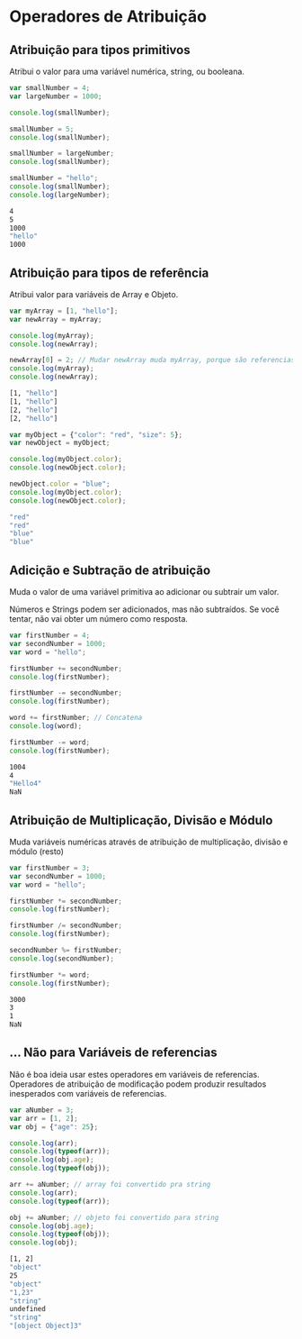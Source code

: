 Operadores de Atribuição
==================================

Atribuição para tipos primitivos
----------------------------------

Atribui o valor para uma variável numérica, string, ou booleana.


````js
var smallNumber = 4;
var largeNumber = 1000;

console.log(smallNumber);

smallNumber = 5;
console.log(smallNumber);

smallNumber = largeNumber;
console.log(smallNumber);

smallNumber = "hello";
console.log(smallNumber);
console.log(largeNumber);
````
````sh
4
5
1000
"hello"
1000
````

Atribuição para tipos de referência
---------------------------------------

Atribui valor para variáveis de Array e Objeto.

````js
var myArray = [1, "hello"];
var newArray = myArray;

console.log(myArray);
console.log(newArray);

newArray[0] = 2; // Mudar newArray muda myArray, porque são referencias para a mesma posição de memória
console.log(myArray);
console.log(newArray);

````
````sh
[1, "hello"]
[1, "hello"]
[2, "hello"]
[2, "hello"]

````

````js
var myObject = {"color": "red", "size": 5};
var newObject = myObject;

console.log(myObject.color);
console.log(newObject.color);

newObject.color = "blue";
console.log(myObject.color);
console.log(newObject.color);
````
````sh
"red"
"red"
"blue"
"blue"
````

Adicição e Subtração de atribuição
------------------------------------

Muda o valor de uma variável primitiva ao adicionar ou subtrair um valor.

Números e Strings podem ser adicionados, mas não subtraídos. Se você tentar, não vai obter um número como resposta.

````js
var firstNumber = 4;
var secondNumber = 1000;
var word = "hello";

firstNumber += secondNumber;
console.log(firstNumber);

firstNumber -= secondNumber;
console.log(firstNumber);

word += firstNumber; // Concatena
console.log(word);

firstNumber -= word;
console.log(firstNumber);
````
````sh
1004
4
"Hello4"
NaN

````

Atribuição de Multiplicação, Divisão e Módulo
---------------------------------------

Muda variáveis numéricas através de atribuição de multiplicação, divisão e módulo (resto)

````js
var firstNumber = 3;
var secondNumber = 1000;
var word = "hello";

firstNumber *= secondNumber;
console.log(firstNumber);

firstNumber /= secondNumber;
console.log(firstNumber);

secondNumber %= firstNumber;
console.log(secondNumber);

firstNumber *= word;
console.log(firstNumber);

````
````sh
3000
3
1
NaN

````

... Não para Variáveis de referencias
-------------------------------------------

Não é boa ideia usar estes operadores em variáveis de referencias. Operadores de atribuição de modificação podem produzir resultados inesperados com variáveis de referencias.

````js
var aNumber = 3;
var arr = [1, 2];
var obj = {"age": 25};

console.log(arr);
console.log(typeof(arr));
console.log(obj.age);
console.log(typeof(obj));

arr += aNumber; // array foi convertido pra string
console.log(arr);
console.log(typeof(arr));

obj += aNumber; // objeto foi convertido para string
console.log(obj.age);
console.log(typeof(obj));
console.log(obj);

````
````sh
[1, 2]
"object"
25
"object"
"1,23"
"string"
undefined
"string"
"[object Object]3"
````
